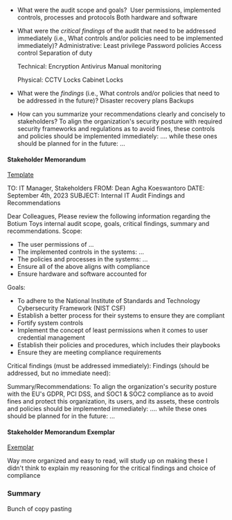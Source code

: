 
- What were the audit scope and goals? 
    User permissions, implemented controls, processes and protocols
    Both hardware and software

- What were the _critical findings_ of the audit that need to be addressed immediately (i.e., What controls and/or policies need to be implemented immediately)?
    Administrative:
    Least privilege
    Password policies
    Access control
    Separation of duty
    
    Technical:
    Encryption
    Antivirus
    Manual monitoring
    
    Physical:
    CCTV
    Locks
    Cabinet Locks

- What were the _findings_ (i.e., What controls and/or policies that need to be addressed in the future)?
	Disaster recovery plans
    Backups
   
- How can you summarize your recommendations clearly and concisely to stakeholders?
	To align the organization's security posture with required security frameworks and regulations as to avoid fines, these controls and policies should be implemented immediately: .... while these ones should be planned for in the future: ...

#### Stakeholder Memorandum
[Template](https://docs.google.com/document/d/1sQlvc3PzEN9KXApf5SLT92KKp2IkJK4JPZZXpj3-5TM/template/preview?usp=sharing)

TO: IT Manager, Stakeholders
FROM: Dean Agha Koeswantoro
DATE: September 4th, 2023
SUBJECT: Internal IT Audit Findings and Recommendations

Dear Colleagues,
Please review the following information regarding the Botium Toys internal audit scope,
goals, critical findings, summary and recommendations.
Scope:
- The user permissions of ...
- The implemented controls in the systems: ...
- The policies and processes in the systems: ...
- Ensure all of the above aligns with compliance
- Ensure hardware and software accounted for

Goals:
- To adhere to the National Institute of Standards and Technology Cybersecurity Framework (NIST CSF)
- Establish a better process for their systems to ensure they are compliant
- Fortify system controls
- Implement the concept of least permissions when it comes to user credential management
- Establish their policies and procedures, which includes their playbooks
- Ensure they are meeting compliance requirements

Critical findings (must be addressed immediately):
Findings (should be addressed, but no immediate need):

Summary/Recommendations:
To align the organization's security posture with the EU's GDPR, PCI DSS, and SOC1 & SOC2 compliance as to avoid fines and protect this organization, its users, and its assets, these controls and policies should be implemented immediately: .... while these ones should be planned for in the future: ...

#### Stakeholder Memorandum Exemplar
[Exemplar](https://docs.google.com/document/d/14Fov305DTfuMAbldTbQdrN7bNwfBrqrE6J6DuSgaQbE/template/preview?usp=sharing)

Way more organized and easy to read, will study up on making these
I didn't think to explain my reasoning for the critical findings and choice of compliance


### Summary
Bunch of copy pasting